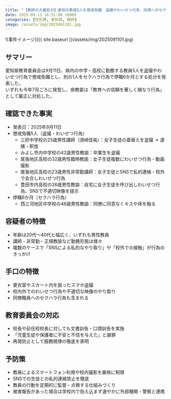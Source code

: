 ```yaml
---
title: "【教師の大量処分】愛知の教員5人を懲戒免職　盗撮やわいせつ行為　同僚へのセクハラで停職も"
date: 2025-09-11 16:51:00 +0900
categories: [性犯罪, 愛知県, 教師]
image: /assets/img/2025091101.jpg
---
```

![事件イメージ]({{ site.baseurl }}/assets/img/2025091101.jpg)

## サマリー
愛知県教育委員会は9月11日、県内の中学・高校に勤務する教員5人を盗撮やわいせつ行為で懲戒免職とし、別の1人をセクハラ行為で停職6か月とする処分を発表した。  
いずれも今年7月ごろに発覚し、県教委は「教育への信頼を著しく損なう行為」として厳正に対処した。  
<!--more-->

## 確認できた事実
- 発表日：2025年9月11日  
- 懲戒免職5人（盗撮・わいせつ行為）  
  - 三好中学校の25歳男性講師（須﨑佳祐）：女子生徒の着替えを盗撮 → 逮捕・釈放  
  - みよし市内中学校の42歳男性教諭：卒業生を盗撮  
  - 尾張地区高校の32歳男性臨時教諭：女子生徒複数にわいせつ行為・動画撮影  
  - 尾張地区高校の23歳男性非常勤講師：女子生徒とSNSで私的連絡・校外で会合しわいせつ行為  
  - 豊田市内高校の26歳男性教諭：自宅に女子生徒を呼び出しわいせつ行為、SNSで不適切映像を提示  
- 停職6か月（セクハラ行為）  
  - 西三河地区中学校の46歳男性教諭：同僚に同意なくキスや体を触る  

## 容疑者の特徴
- 年齢は20代〜40代と幅広く、いずれも男性教員  
- 講師・非常勤・正規教諭など勤務形態は様々  
- 複数のケースで「SNSによる私的なやり取り」や「校外での接触」が行為のきっかけ  

## 手口の特徴
- 更衣室やスカート内を狙ったスマホ盗撮  
- 校内外でのわいせつ行為や不適切な映像のやり取り  
- 同僚職員へのセクハラ行為も含まれる  

## 教育委員会の対応
- 校長や前任校校長に対しても文書訓告・口頭訓告を実施  
- 「児童生徒や保護者に不安と不信を与えた」と謝罪  
- 再発防止として服務規律の徹底を表明  

## 予防策
- 教員によるスマートフォン利用や校内撮影を厳格に制限  
- SNSでの生徒との私的連絡禁止を徹底  
- 教員の行動を定期的に監督・点検する仕組みづくり  
- 被害報告があった場合は学校内で抱え込まず速やかに外部機関・警察と連携  
